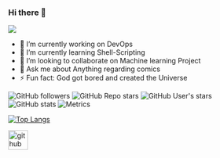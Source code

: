 ### Hi there 👋
![](https://komarev.com/ghpvc/?username=Mahtab-Hossain&color=green)

- 🔭 I’m currently working on DevOps
- 🌱 I’m currently learning Shell-Scripting
- 👯 I’m looking to collaborate on Machine learning Project
- 💬 Ask me about Anything regarding comics
- ⚡ Fun fact: God got bored and created the Universe

![GitHub followers](https://img.shields.io/github/followers/Mahtab-Hossain?style=for-the-badge)
![GitHub Repo stars](https://img.shields.io/github/stars/Mahtab-Hossain?color=ocea&style=for-the-badge)
![GitHub User's stars](https://img.shields.io/github/stars/Mahtab-Hossain?color=yellow&style=for-the-badge)
![GitHub stats](https://github-readme-stats.vercel.app/api?username=Mahtab-Hossain&theme=dark&show_icons=true&count_private=true)
![Metrics](https://metrics.lecoq.io/Mahtab-Hossain?template=classic&isocalendar=1&activity=1&isocalendar.duration=full-year&activity.limit=5&activity.load=300&activity.days=14&activity.visibility=all&activity.timestamps=false&activity.filter=all&config.timezone=Asia%2FDhaka)



[![Top Langs](https://github-readme-stats.vercel.app/api/top-langs/?username=Mahtab-Hossain)](https://github.com/Mahtab-Hossain/github-readme-stats)

<img src='https://cdn.jsdelivr.net/npm/simple-icons@3.0.1/icons/github.svg' alt='github' height='40'>

